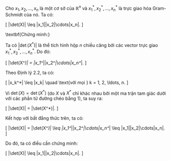 

Cho $x_1, x_2, \ldots, x_n$ là một cơ sở của $\mathbb{R}^n$ và $x_1^*, x_2^*, \ldots, x_n^*$ là trực giao hóa Gram-Schmidt của nó. Ta có:

\[
|\det(X)| \leq \|x_1\|\|x_2\|\cdots\|x_n\|.
\]

\textbf{Chứng minh:}

Ta có $|\det(X^*)|$ là thể tích hình hộp $n$ chiều căng bởi các vector trực giao $x_1^*, x_2^*, \ldots, x_n^*$. Do đó:

\[
|\det(X^*)| = \|x_1^*\|\|x_2^*\|\cdots\|x_n^*\|.
\]

Theo Định lý 2.2, ta có:

\[
\|x_k^*\| \leq \|x_k\| \quad \text{với mọi } k = 1, 2, \ldots, n.
\]

Vì $\det(X) = \det(X^*)$ (do $X$ và $X^*$ chỉ khác nhau bởi một ma trận tam giác dưới với các phần tử đường chéo bằng 1), ta suy ra:

\[
|\det(X)| = |\det(X^*)|.
\]

Kết hợp với bất đẳng thức trên, ta có:

\[
|\det(X)| = |\det(X^*)| \leq \|x_1^*\|\|x_2^*\|\cdots\|x_n^*\| \leq \|x_1\|\|x_2\|\cdots\|x_n\|.
\]

Do đó, ta có điều cần chứng minh:

\[
|\det(X)| \leq \|x_1\|\|x_2\|\cdots\|x_n\|.
\]

